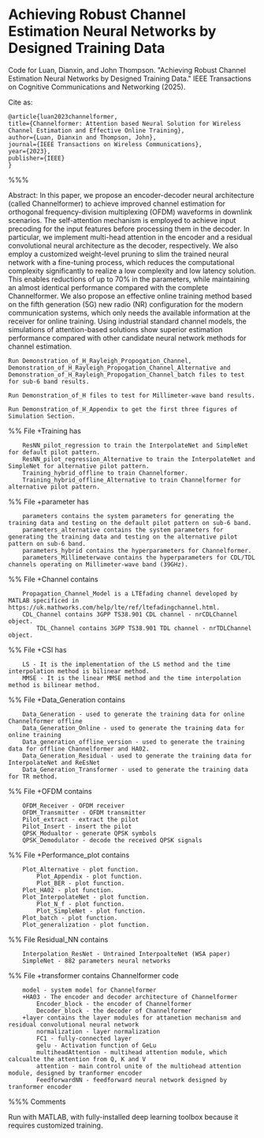 # Achieving Robust Channel Estimation Neural Networks by Designed Training Data

Code for Luan, Dianxin, and John Thompson. "Achieving Robust Channel Estimation Neural Networks by Designed Training Data." IEEE Transactions on Cognitive Communications and Networking (2025). 

Cite as: 

	@article{luan2023channelformer,
  	title={Channelformer: Attention based Neural Solution for Wireless Channel Estimation and Effective Online Training},
  	author={Luan, Dianxin and Thompson, John},
  	journal={IEEE Transactions on Wireless Communications},
  	year={2023},
  	publisher={IEEE}
	}

%%%

Abstract:
In this paper, we propose an encoder-decoder neural architecture (called Channelformer) to achieve improved channel estimation for orthogonal frequency-division multiplexing (OFDM) waveforms in downlink scenarios. The self-attention mechanism is employed to achieve input precoding for the input features before processing them in the decoder. In particular, we implement multi-head attention in the encoder and a residual convolutional neural architecture as the decoder, respectively. We also employ a customized weight-level pruning to slim the trained neural network with a fine-tuning process, which reduces the computational complexity significantly to realize a low complexity and low latency solution. This enables reductions of up to 70% in the parameters, while maintaining an almost identical performance compared with the complete Channelformer. We also propose an effective online training method based on the fifth generation (5G) new radio (NR) configuration for the modern communication systems, which only needs the available information at the receiver for online training. Using industrial standard channel models, the simulations of attention-based solutions show superior estimation performance compared with other candidate neural network methods for channel estimation. 

	Run Demonstration_of_H_Rayleigh_Propogation_Channel, Demonstration_of_H_Rayleigh_Propogation_Channel_Alternative and Demonstration_of_H_Rayleigh_Propogation_Channel_batch files to test for sub-6 band results. 

 	Run Demonstration_of_H files to test for Millimeter-wave band results. 

  	Run Demonstration_of_H_Appendix to get the first three figures of Simulation Section. 

%% File +Training has 

		ResNN_pilot_regression to train the InterpolateNet and SimpleNet for default pilot pattern. 
  		ResNN_pilot_regression_Alternative to train the InterpolateNet and SimpleNet for alternative pilot pattern. 
		Training_hybrid_offline to train Channelformer. 
  		Training_hybrid_offline_Alternative to train Channelformer for alternative pilot pattern. 

%% File +parameter has 

		parameters contains the system parameters for generating the training data and testing on the default pilot pattern on sub-6 band. 
		parameters_alternative contains the system parameters for generating the training data and testing on the alternative pilot pattern on sub-6 band. 
		parameters_hybrid contains the hyperparameters for Channelformer. 
		parameters_Millimeterwave contains the hyperparameters for CDL/TDL channels operating on Millimeter-wave band (39GHz). 

%% File +Channel contains 

		Propagation_Channel_Model is a LTEfading channel developed by MATLAB specificed in https://uk.mathworks.com/help/lte/ref/ltefadingchannel.html. 
  		CDL_Channel contains 3GPP TS38.901 CDL channel - nrCDLChannel object. 
    		TDL_Channel contains 3GPP TS38.901 TDL channel - nrTDLChannel object. 

%% File +CSI has

		LS - It is the implementation of the LS method and the time interpolation method is bilinear method. 
		MMSE - It is the linear MMSE method and the time interpolation method is bilinear method. 

%% File +Data_Generation contains

		Data_Generation - used to generate the training data for online Channelformer offline
		Data_Generation_Online - used to generate the training data for online training
		Data_generation_offline_version - used to generate the training data for offline Channelformer and HA02. 
		Data_Generation_Residual - used to generate the training data for InterpolateNet and ReEsNet
		Data_Generation_Transformer - used to generate the training data for TR method. 

%% File +OFDM contains 

		OFDM_Receiver - OFDM receiver
		OFDM_Transmitter - OFDM transmitter
		Pilot_extract - extract the pilot 
		Pilot_Insert - insert the pilot 
		QPSK_Modualtor - generate QPSK symbols 
		QPSK_Demodulator - decode the received QPSK signals

%% File +Performance_plot contains

  		Plot_Alternative - plot function. 
    		Plot_Appendix - plot function. 
      		Plot_BER - plot function. 
		Plot_HA02 - plot function. 
  		Plot_InterpolateNet - plot function. 
    		Plot_N_f - plot function. 
      		Plot_SimpleNet - plot function. 
		Plot_batch - plot function. 
  		Plot_generalization - plot function. 

%% File Residual_NN contains 

		Interpolation_ResNet - Untrained InterpoalteNet (WSA paper)
		SimpleNet - 882 parameters neural networks
  
%% File +transformer contains Channelformer code 

		model - system model for Channelformer
		+HA03 - The encoder and decoder architecture of Channelformer
			Encoder_block - the encoder of Channelformer 
			Decoder_block - the decoder of Channelformer
		+layer contains the layer modules for attanetion mechanism and residual convolutional neural network
			normalization - layer normalization
			FC1 - fully-connected layer
			gelu - Activation function of GeLu
			multiheadAttention - multihead attention module, which calcualte the attention from Q, K and V
			attention - main control unite of the multiohead attention module, designed by tranformer encoder
			FeedforwardNN - feedforward neural network designed by tranformer encoder

%%% Comments 

Run with MATLAB, with fully-installed deep learning toolbox because it requires customized training. 

